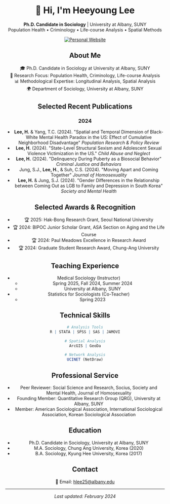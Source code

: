 <div align="center">

# 👋 Hi, I'm Heeyoung Lee

**Ph.D. Candidate in Sociology** | University at Albany, SUNY  
Population Health • Criminology • Life-course Analysis • Spatial Methods

<div align="center">
  <a href="https://idlhy0218.github.io/">
    <img src="https://img.shields.io/badge/🌐_Click_Here_for_My_Personal_Website-4285F4?style=for-the-badge&logoColor=white&color=2ea44f" alt="Personal Website"/>
  </a>
</div>

## About Me
🎓 Ph.D. Candidate in Sociology at University at Albany, SUNY  
🔬 Research Focus: Population Health, Criminology, Life-course Analysis  
📊 Methodological Expertise: Longitudinal Analysis, Spatial Analysis  
🌍 Department of Sociology, University at Albany, SUNY

## Selected Recent Publications
### 2024
- **Lee, H.** & Yang, T.C. (2024). "Spatial and Temporal Dimension of Black-White Mental Health Paradox in the US: Effect of Cumulative Neighborhood Disadvantage" *Population Research & Policy Review*
- **Lee, H.** (2024). "State-Level Structural Sexism and Adolescent Sexual Violence Victimization in the US." *Child Abuse and Neglect*
- **Lee, H.** (2024). "Delinquency During Puberty as a Biosocial Behavior" *Criminal Justice and Behaviors*
- Jung, S.J., **Lee, H.**, & Suh, C.S. (2024). "Moving Apart and Coming Together" *Journal of Homosexuality*
- **Lee, H.** & Jung, S.J. (2024). "Gender Differences in the Relationship between Coming Out as LGB to Family and Depression in South Korea" *Society and Mental Health*

## Selected Awards & Recognition
- 🏆 2025: Hak-Bong Research Grant, Seoul National University
- 🏆 2024: BIPOC Junior Scholar Grant, ASA Section on Aging and the Life Course
- 🏆 2024: Paul Meadows Excellence in Research Award
- 🏆 2024: Graduate Student Research Award, Chung-Ang University

## Teaching Experience
- Medical Sociology (Instructor)
  - Spring 2025, Fall 2024, Summer 2024
  - University at Albany, SUNY
- Statistics for Sociologists (Co-Teacher)
  - Spring 2023

## Technical Skills
```r
# Analysis Tools
R | STATA | SPSS | SAS | JAMOVI

# Spatial Analysis
ArcGIS | GeoDa

# Network Analysis
UCINET (NetDraw)
```

## Professional Service
- Peer Reviewer: Social Science and Research, Socius, Society and Mental Health, Journal of Homosexuality
- Founding Member: Quantitative Research Group (QRG), University at Albany, SUNY
- Member: American Sociological Association, International Sociological Association, Korean Sociological Association

## Education
- Ph.D. Candidate in Sociology, University at Albany, SUNY
- M.A. Sociology, Chung Ang University, Korea (2020)
- B.A. Sociology, Kyung Hee University, Korea (2017)

## Contact
📧 Email: hlee25@albany.edu

---
<p align="center">
<i>Last updated: February 2024</i>
</p>
